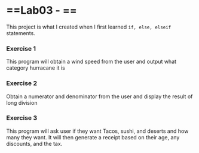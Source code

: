 # ==Lab03 - ==

This project is what I created when I first learned `if, else, elseif` statements.

### Exercise 1

This program will obtain a wind speed from the user and output what category hurracane it is

### Exercise 2

Obtain a numerator and denominator from the user and display the result of long division

### Exercise 3

This program will ask user if they want Tacos, sushi, and deserts and how many they want. It will then generate a receipt based on their age, any discounts, and the tax.
